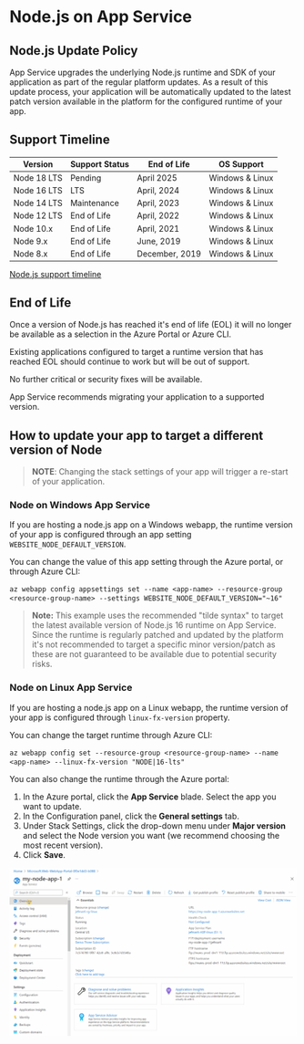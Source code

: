 # Node.js on App Service

## Node.js Update Policy

App Service upgrades the underlying Node.js runtime and SDK of your application as part of the regular platform updates. As a result of this update process, your application will be automatically updated to the latest patch version available in the platform for the configured runtime of your app.

## Support Timeline

|    Version    | Support Status |  End of Life      |   OS Support    |
|---------------| -------------- | ----------------- |---------------- |
|  Node 18 LTS  | Pending        | April 2025        | Windows & Linux |
|  Node 16 LTS  | LTS            | April, 2024       | Windows & Linux |
|  Node 14 LTS  | Maintenance    | April, 2023       | Windows & Linux |
|  Node 12 LTS  | End of Life    | April, 2022       | Windows & Linux |
|  Node 10.x    | End of Life    | April, 2021       | Windows & Linux |
|  Node 9.x     | End of Life    | June, 2019        | Windows & Linux |
|  Node 8.x     | End of Life    | December, 2019    | Windows & Linux |

[Node.js support timeline](https://nodejs.org/about/releases/)

## End of Life

Once a version of Node.js has reached it's end of life (EOL) it will no longer be available as a selection in the Azure Portal or Azure CLI.

Existing applications configured to target a runtime version that has reached EOL should continue to work but will be out of support.

No further critical or security fixes will be available.

App Service recommends migrating your application to a supported version.

## How to update your app to target a different version of Node

>**NOTE**:
>Changing the stack settings of your app will trigger a re-start of your application.

### Node on Windows App Service

If you are hosting a node.js app on a Windows webapp, the runtime version of your app is configured through an app setting `WEBSITE_NODE_DEFAULT_VERSION`.

You can change the value of this app setting through the Azure portal, or through Azure CLI:

```azurecli-interactive
az webapp config appsettings set --name <app-name> --resource-group <resource-group-name> --settings WEBSITE_NODE_DEFAULT_VERSION="~16"
```

> **Note:** This example uses the recommended "tilde syntax" to target the latest available version of Node.js 16 runtime on App Service.
> Since the runtime is regularly patched and updated by the platform it's not recommended to target a specific minor version/patch as these are not guaranteed to be available due to potential security risks.

### Node on Linux App Service

If you are hosting a node.js app on a Linux webapp, the runtime version of your app is configured through `linux-fx-version` property.

You can change the target runtime through Azure CLI:

```azurecli-interactive
az webapp config set --resource-group <resource-group-name> --name <app-name> --linux-fx-version "NODE|16-lts"
```

You can also change the runtime through the Azure portal: 

1. In the Azure portal, click the **App Service** blade. Select the app you want to update. 
2. In the Configuration panel, click the **General settings** tab.
3. Under Stack Settings, click the drop-down menu under **Major version** and select the Node version you want (we recommend choosing the most recent version).
4. Click **Save**.

![Stack Version](./media/node.gif)
